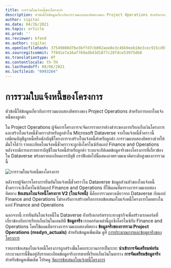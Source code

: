 ```yaml
---
title: การรวมใบแจ้งหนี้ของโครงการ
description: หัวข้อนี้ให้ข้อมูลเกี่ยวกับการรวมแบบสองทิศทางของ Project Operations สำหรับการออกใบแจ้งหนี้ของลูกค้า
author: sigitac
ms.date: 04/26/2021
ms.topic: article
ms.prod: ''
ms.reviewer: kfend
ms.author: sigitac
ms.openlocfilehash: 37549080d76e3bffd7cb002aee8e3c46b9eeb18e3cec915cd971881b69747534
ms.sourcegitcommit: 7f8d1e7a16af769adb43d1877c28fdce53975db8
ms.translationtype: HT
ms.contentlocale: th-TH
ms.lasthandoff: 08/06/2021
ms.locfileid: "6993264"
---
```

# <a name="project-invoice-integration"></a>การรวมใบแจ้งหนี้ของโครงการ

หัวข้อนี้ให้ข้อมูลเกี่ยวกับการรวมแบบสองทิศทางของ Project Operations สำหรับการออกใบแจ้งหนี้ของลูกค้า

ใน Project Operations ผู้จัดการโครงการจะจัดการรายการค้างชำระของการเรียกเก็บเงินโครงการ และสร้างใบแจ้งหนี้ชั่วคราวสำหรับลูกค้าใน Microsoft Dataverse จากใบแจ้งหนี้ชั่วคราวนี้ เสมียนบัญชีลูกหนี้หรือนักบัญชีโครงการจะสร้างใบแจ้งหนี้สำหรับลูกค้า การรวมแบบสองทิศทางช่วยให้มั่นใจได้ว่า รายละเอียดใบแจ้งหนี้ชั่วคราวจะถูกซิงโครไนซ์กับแอป Finance and Operations หลังจากมีการลงรายการบัญชีใบแจ้งหนี้สำหรับลูกค้า ระบบจะอัปเดตข้อมูลจริงของโครงการที่เกี่ยวข้องใน Dataverse พร้อมรายละเอียดการบัญชี กราฟิกต่อไปนี้แสดงภาพรวมแนวคิดระดับสูงของการรวมนี้

   ![การรวมใบแจ้งหนี้ของโครงการ](./media/DW5Invoicing.png)

หลังจากผู้จัดการโครงการยืนยันใบแจ้งหนี้ชั่วคราวใน Dataverse ข้อมูลส่วนหัวของใบแจ้งหนี้ชั่วคราวจะซิงโครไนซ์กับแอป Finance and Operations ที่ใช้แผนที่ตารางการรวมแบบสองทิศทาง **ข้อเสนอใบแจ้งหนี้โครงการ V2 (ใบแจ้งหนี้)** นี่คือการรวมทางเดียวจาก Dataverse กับแอป Finance and Operations ไม่รองรับการสร้างหรือการลบข้อเสนอใบแจ้งหนี้โครงการโดยตรงในแอป Finance and Operations

นอกจากนี้ การยืนยันใบแจ้งหนี้ใน Dataverse ยังทริกเกอร์ตรรกะทางธุรกิจเพื่อสร้างเรกคอร์ดที่เกี่ยวข้องกับการเรียกเก็บเงินในเอนทิตี **ข้อมูลจริง** เรกคอร์ดเหล่านี้ถูกซิงโครไนซ์กับ Finance and Operations โดยใช้แผนที่ตารางการรวมแบบสองทิศทาง **ข้อมูลจริงของการรวม Project Operations (msdyn\_actuals)** สำหรับข้อมูลเพิ่มเติม ดูที่ [การประมาณการและข้อมูลจริงของโครงการ](resource-dual-write-estimates-actuals.md) 

รายการข้อเสนอใบแจ้งหนี้โครงการถูกสร้างขึ้นโดยกระบวนการเป็นระยะ **นำเข้าการจัดเตรียมฟอร์ม** กระบวนการนี้ขึ้นอยู่กับรายละเอียดข้อมูลจริงการขายที่เรียกเก็บเงินในตาราง **การจัดเตรียมข้อมูลจริง** สำหรับข้อมูลเพิ่มเติม โปรดดู [จัดการข้อเสนอใบแจ้งหนี้โครงการ](../invoicing/format-update-project-invoice-proposals.md#create-project-invoice-proposals) 
